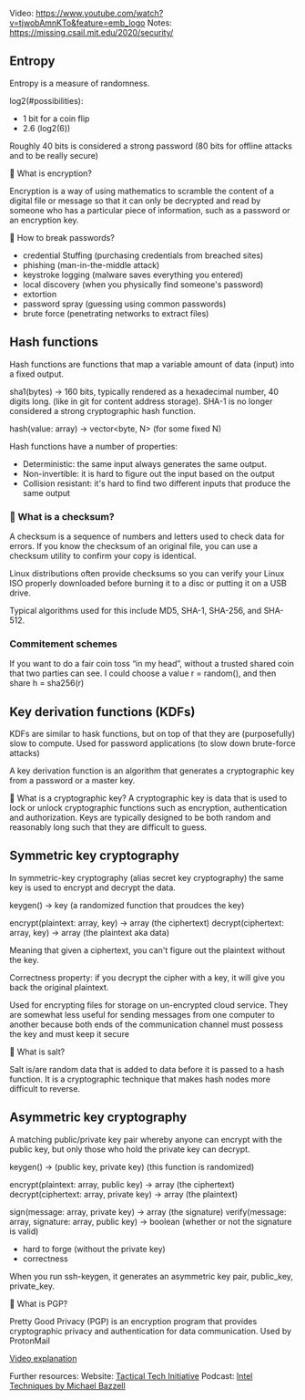 Video: https://www.youtube.com/watch?v=tjwobAmnKTo&feature=emb_logo
Notes: https://missing.csail.mit.edu/2020/security/

## Entropy

Entropy is a measure of randomness.

log2(#possibilities):

- 1 bit for a coin flip
- 2.6 (log2(6))

Roughly 40 bits is considered a strong password (80 bits for offline attacks and to be really secure)

🤔 What is encryption?

Encryption is a way of using mathematics to scramble the content of a digital file or message so that it can only be decrypted and read by someone who has a particular piece of information, such as a password or an encryption key.

🤔 How to break passwords?

- credential Stuffing (purchasing credentials from breached sites)
- phishing (man-in-the-middle attack)
- keystroke logging (malware saves everything you entered)
- local discovery (when you physically find someone's password)
- extortion
- password spray (guessing using common passwords)
- brute force (penetrating networks to extract files)

## Hash functions

Hash functions are functions that map a variable amount of data (input) into a fixed output.

sha1(bytes) -> 160 bits, typically rendered as a hexadecimal number, 40 digits long. (like in git for content address storage). SHA-1 is no longer considered a strong cryptographic hash function.

hash(value: array<byte>) -> vector<byte, N> (for some fixed N)

Hash functions have a number of properties:

- Deterministic: the same input always generates the same output.
- Non-invertible: it is hard to figure out the input based on the output
- Collision resistant: it's hard to find two different inputs that produce the same output

### 🤔 What is a checksum?

A checksum is a sequence of numbers and letters used to check data for errors. If you know the checksum of an original file, you can use a checksum utility to confirm your copy is identical.

Linux distributions often provide checksums so you can verify your Linux ISO properly downloaded before burning it to a disc or putting it on a USB drive.

Typical algorithms used for this include MD5, SHA-1, SHA-256, and SHA-512.

### Commitement schemes

If you want to do a fair coin toss “in my head”, without a trusted shared coin that two parties can see. I could choose a value r = random(), and then share h = sha256(r)

## Key derivation functions (KDFs)

KDFs are similar to hask functions, but on top of that they are (purposefully) slow to compute. Used for password applications (to slow down brute-force attacks)

A key derivation function is an algorithm that generates a cryptographic key from a password or a master key.

🤔 What is a cryptographic key?
A cryptographic key is data that is used to lock or unlock cryptographic functions such as encryption, authentication and authorization. Keys are typically designed to be both random and reasonably long such that they are difficult to guess.

## Symmetric key cryptography

In symmetric-key cryptography (alias secret key cryptography) the same key is used to encrypt and decrypt the data.

keygen() -> key (a randomized function that proudces the key)

encrypt(plaintext: array<byte>, key) -> array<byte> (the ciphertext)
decrypt(ciphertext: array<byte>, key) -> array<byte> (the plaintext aka data)

Meaning that given a ciphertext, you can't figure out the plaintext without the key.

Correctness property: if you decrypt the cipher with a key, it will give you back the original plaintext.

Used for encrypting files for storage on un-encrypted cloud service. They are somewhat less useful for sending messages from one computer to another because both ends of the communication channel must possess the key and must keep it secure

🤔 What is salt?

Salt is/are random data that is added to data before it is passed to a hash function. It is a cryptographic technique that makes hash nodes more difficult to reverse.

## Asymmetric key cryptography

A matching public/private key pair whereby anyone can encrypt with the public key, but only those who hold the private key can decrypt.

keygen() -> (public key, private key) (this function is randomized)

encrypt(plaintext: array<byte>, public key) -> array<byte> (the ciphertext)
decrypt(ciphertext: array<byte>, private key) -> array<byte> (the plaintext)

sign(message: array<byte>, private key) -> array<byte> (the signature)
verify(message: array<byte>, signature: array<byte>, public key) -> boolean (whether or not the signature is valid)

- hard to forge (without the private key)
- correctness

When you run ssh-keygen, it generates an asymmetric key pair, public_key, private_key.

🤔 What is PGP?

Pretty Good Privacy (PGP) is an encryption program that provides cryptographic privacy and authentication for data communication. Used by ProtonMail

[Video explanation](https://myshadow.org/resources/the-key-concept)

Further resources:
Website: [Tactical Tech Initiative](https://tacticaltech.org/)
Podcast: [Intel Techniques by Michael Bazzell ](https://inteltechniques.com/)
